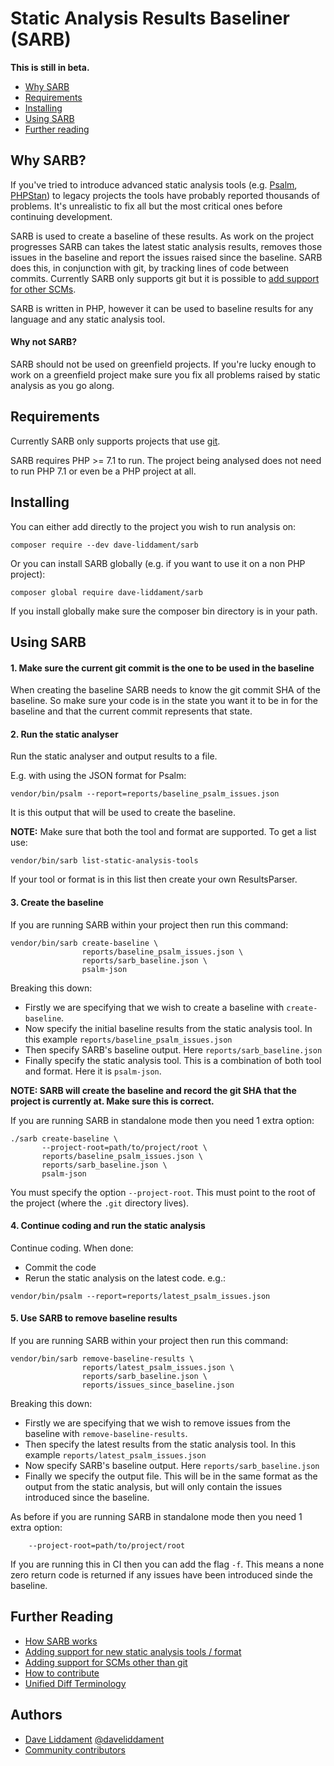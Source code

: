 # Static Analysis Results Baseliner (SARB)

**This is still in beta.**

 * [Why SARB](#why-sarb)
 * [Requirements](#requirements)
 * [Installing](#installing)
 * [Using SARB](#using-sarb)
 * [Further reading](#further-reading)

## Why SARB?

If you've tried to introduce advanced static analysis tools (e.g.
[Psalm](https://getpsalm.org), [PHPStan](https://github.com/phpstan/phpstan))
to legacy projects the tools have probably reported thousands of problems.
It's unrealistic to fix all but the most critical ones before continuing development.

SARB is used to create a baseline of these results. As work on the project
progresses SARB can takes the latest static analysis results, removes
those issues in the baseline and report the issues raised since the baseline.
SARB does this, in conjunction with git, by tracking lines of code between commits.
Currently SARB only supports git but it is possible to [add support for other SCMs](docs/NewHistoryAnalyser.md).

SARB is written in PHP, however it can be used to baseline results for any language and any static analysis tool.


#### Why not SARB?

SARB should not be used on greenfield projects. If you're lucky enough to work on a greenfield project make sure you fix all problems raised by static analysis as you go along.

## Requirements

Currently SARB only supports projects that use [git](https://git-scm.com/).

SARB requires PHP >= 7.1 to run. The project being analysed does not need to run PHP 7.1 or even be a PHP project at all.

## Installing

You can either add directly to the project you wish to run analysis on:

```
composer require --dev dave-liddament/sarb
```

Or you can install SARB globally (e.g. if you want to use it on a non PHP project):

```
composer global require dave-liddament/sarb
```

If you install globally make sure the composer bin directory is in your path.


## Using SARB

#### 1. Make sure the current git commit is the one to be used in the baseline

When creating the baseline SARB needs to know the git commit SHA of the baseline.
So make sure your code is in the state you want it to be in for the baseline and that the current commit represents that state.


#### 2. Run the static analyser

Run the static analyser and output results to a file.

E.g. with using the JSON format for Psalm:
```
vendor/bin/psalm --report=reports/baseline_psalm_issues.json
```

It is this output that will be used to create the baseline.


**NOTE:** Make sure that both the tool and format are supported. To get a list use:

```
vendor/bin/sarb list-static-analysis-tools
```

If your tool or format is in this list then create your own ResultsParser.


#### 3. Create the baseline

If you are running SARB within your project then run this command:
```
vendor/bin/sarb create-baseline \
                reports/baseline_psalm_issues.json \
                reports/sarb_baseline.json \
                psalm-json
```

Breaking this down:

 * Firstly we are specifying that we wish to create a baseline with `create-baseline`.
 * Now specify the initial baseline results from the static analysis tool. In this example `reports/baseline_psalm_issues.json`
 * Then specify SARB's baseline output. Here `reports/sarb_baseline.json`
 * Finally specify the static analysis tool. This is a combination of both tool and format. Here it is `psalm-json`.

**NOTE: SARB will create the baseline and record the git SHA that the project is currently at. Make sure this is correct.**

If you are running SARB in standalone mode then you need 1 extra option:

```
./sarb create-baseline \
       --project-root=path/to/project/root \
       reports/baseline_psalm_issues.json \
       reports/sarb_baseline.json \
       psalm-json
```

You must specify the option `--project-root`. This must point to the root of the project (where the `.git` directory lives).

#### 4. Continue coding and run the static analysis

Continue coding. When done:

 * Commit the code
 * Rerun the static analysis on the latest code. e.g.:

```
vendor/bin/psalm --report=reports/latest_psalm_issues.json
```


#### 5. Use SARB to remove baseline results

If you are running SARB within your project then run this command:
```
vendor/bin/sarb remove-baseline-results \
                reports/latest_psalm_issues.json \
                reports/sarb_baseline.json \
                reports/issues_since_baseline.json
```

Breaking this down:

 * Firstly we are specifying that we wish to remove issues from the baseline with `remove-baseline-results`.
 * Then specify the latest results from the static analysis tool. In this example `reports/latest_psalm_issues.json`
 * Now specify SARB's baseline output. Here `reports/sarb_baseline.json`
 * Finally we specify the output file. This will be in the same format as the output from the static analysis, but will only contain the issues introduced since the baseline.


As before if you are running SARB in standalone mode then you need 1 extra option:
```
    --project-root=path/to/project/root
```

If you are running this in CI then you can add the flag `-f`. This means a none zero return code is returned if any issues have been introduced sinde the baseline.

## Further Reading

 * [How SARB works](docs/HowSarbWorks.md)
 * [Adding support for new static analysis tools / format](docs/NewResultsParser.md)
 * [Adding support for SCMs other than git](docs/NewHistoryAnalyser.md)
 * [How to contribute](docs/Contributing.md)
 * [Unified Diff Terminology](docs/UnifiedDiffTerminology.md)


## Authors

 * [Dave Liddament](https://www.daveliddament.co.uk) [@daveliddament](https://twitter.com/daveliddament)
 * [Community contributors](https://github.com/daveliddament/sarb/graphs/contributors)
